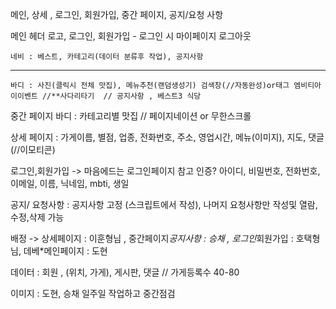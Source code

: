 
메인, 상세 , 로그인, 회원가입, 중간 페이지, 공지/요청 사항

메인 헤더 로고, 로그인, 회원가입 - 로그인 시 마이페이지 로그아웃

	네비 : 베스트, 카테고리(데이터 분류후 작업), 공지사항


---------------------------------------------------------------

	바디 : 사진(클릭시 전체 맛집), 메뉴추천(랜덤생성기) 검색창(//자동완성)or태그 엠비티아이이벤트 //**사다리타기  // 공지사항 , 베스트3 식당


중간 페이지   바디 :  카테고리별 맛집 // 페이지네이션 or 무한스크롤


상세 페이지 :  가게이름, 별점, 업종, 전화번호, 주소, 영업시간, 메뉴(이미지), 지도, 댓글(//이모티콘)


로그인,회원가입 -> 마음에드는 로그인페이지 참고
인증? 아이디, 비밀번호, 전화번호, 이메일, 이름, 닉네임, mbti, 생일


공지/ 요청사항 : 공지사항 고정 (스크립트에서 작성), 나머지 요청사항만 작성및 열람,수정,삭제 가능



배정 -> 상세페이지 : 이훈형님 , 중간페이지*공지사항 : 승채 , 로그인*회원가입 : 호택형님, 데베*메인페이지 : 도현

데이터 : 회원 , (위치, 가게), 게시판, 댓글  // 가게등록수 40-80

이미지 : 도현, 승채
일주일 작업하고 중간점검 